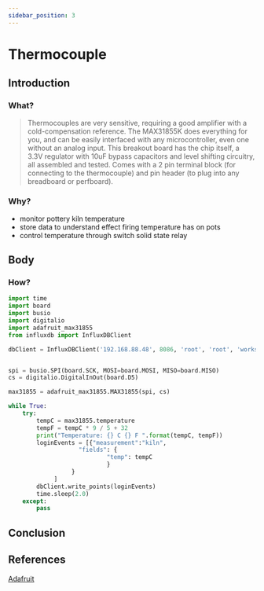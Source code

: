 ```yaml
---
sidebar_position: 3
---
```


# Thermocouple

## Introduction

### What?
> Thermocouples are very sensitive, requiring a good amplifier with a cold-compensation reference. The MAX31855K does everything for you, and can be easily interfaced with any microcontroller, even one without an analog input. This breakout board has the chip itself, a 3.3V regulator with 10uF bypass capacitors and level shifting circuitry, all assembled and tested. Comes with a 2 pin terminal block (for connecting to the thermocouple) and pin header (to plug into any breadboard or perfboard).

### Why?

- monitor pottery kiln temperature
- store data to understand effect firing temperature has on pots
- control temperature through switch solid state relay

## Body

### How?

``` python
import time
import board
import busio
import digitalio
import adafruit_max31855
from influxdb import InfluxDBClient

dbClient = InfluxDBClient('192.168.88.48', 8086, 'root', 'root', 'workshop')


spi = busio.SPI(board.SCK, MOSI=board.MOSI, MISO=board.MISO)
cs = digitalio.DigitalInOut(board.D5)

max31855 = adafruit_max31855.MAX31855(spi, cs)

while True:
    try:
        tempC = max31855.temperature
        tempF = tempC * 9 / 5 + 32
        print("Temperature: {} C {} F ".format(tempC, tempF))
        loginEvents = [{"measurement":"kiln",
                    "fields": {
                            "temp": tempC
                            }
                  }
             ]
        dbClient.write_points(loginEvents)
        time.sleep(2.0)
    except:
        pass
```

## Conclusion

## References

[Adafruit](https://www.adafruit.com/product/269)